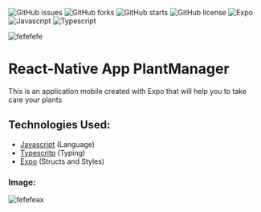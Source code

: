 ![GitHub issues](https://img.shields.io/github/issues/programador404/ReactNative-PlantManager)
![GitHub forks](https://img.shields.io/github/forks/programador404/ReactNative-PlantManager)
![GitHub starts](https://img.shields.io/github/stars/programador404/ReactNative-PlantManager)
![GitHub license](https://img.shields.io/github/license/programador404/ReactNative-PlantManager)
![Expo](https://img.shields.io/badge/Expo-components-red)
![Javascript](https://img.shields.io/badge/Javascript-Language-yellow)
![Typescript](https://img.shields.io/badge/Typescript-Typing-blue)

![fefefefe](https://user-images.githubusercontent.com/48457700/116459591-66bb7f00-a83c-11eb-8c6e-9d691e04f0e0.png)

# React-Native App PlantManager
This is an application mobile created with Expo that will help you to take care your plants

## Technologies Used:
- [Javascript](https://developer.mozilla.org/pt-BR/docs/Web/JavaScript) (Language)
- [Typescritp](https://www.typescriptlang.org/) (Typing)
- [Expo](https://expo.io/) (Structs and Styles)

### Image:
![fefefeax](https://user-images.githubusercontent.com/48457700/116459608-7044e700-a83c-11eb-8272-d1b31f8b6bcd.png)

